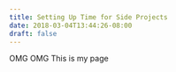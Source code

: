 ```yaml
---
title: Setting Up Time for Side Projects
date: 2018-03-04T13:44:26-08:00
draft: false
---
```


OMG OMG This is my page
